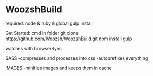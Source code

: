 # WoozshBuild

required: node & ruby & global gulp install

Get Started: 
cmd in folder
git clone https://github.com/Woozsh/WoozshBuild.git
npm install
gulp

watches with browserSync

SASS 
-compresses and processes into css
-autoprefixes everything 

IMAGES
-minifies images and keeps them in cache

